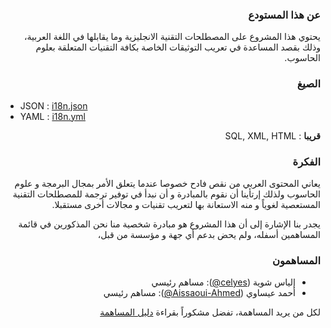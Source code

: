 <div dir="rtl">

### عن هذا المستودع
يحتوي هذا المشروع على المصطلحات التقنية الانجليزية وما يقابلها في اللغة العربية، وذلك بقصد المساعدة في تعريب التوثيقات الخاصة بكافة التقنيات المتعلقة بعلوم الحاسوب.

### الصيغ 
<div dir="ltr">

- JSON : [i18n.json](https://github.com/celyes/i18n/blob/master/i18n.json)
- YAML : [i18n.yml](https://github.com/celyes/i18n/blob/master/i18n.yml)
</div>

**قريبا** : SQL, XML, HTML

### الفكرة 
يعاني المحتوى العربي من نقص فادح خصوصا عندما يتعلق الأمر بمجال البرمجة و علوم الحاسوب ولذلك إرتأينا أن نقوم بالمبادرة و أن نبدأ في توفير ترجمة للمصطلحات التقنية المستعصية لغوياً و منه الاستعانة بها لتعريب تقنيات و مجالات أخرى مستقبلا.

يجدر بنا الإشارة إلى أن هذا المشروع هو مبادرة شخصية منا نحن المذكورين في قائمة المساهمين أسفله، ولم يحض بدعم أي جهة و مؤسسة من قبل، 

### المساهمون
- إلياس شوية <span dir="ltr">([@celyes](https://github.com/celyes))</span>: مساهم رئيسي
- أحمد عيساوي <span dir="ltr">([@Aissaoui-Ahmed](https://github.com/Aissaoui-Ahmed))</span>: مساهم رئيسي

لكل من يريد المساهمة، تفضل مشكوراً بقراءة [دليل المساهمة](https://github.com/InterstellarClub/i18n/blob/master/CONTRIBUTING.md)
</div>
